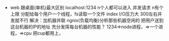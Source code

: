 - web 跟桌面(单机)最大区别
  localhost:1234 n个人都可以进入 并发请求 n有个上限
  分配给每个用户一个线程，fs读取一个文件 index I/O压力大 300左右并发就不行 
  解决：加机器并联 ngnix(负载均衡)分析那些机器空闲的 把用户送到这台机器的IP的地址
  充分发挥每台机器的性能？
  1234=>node进程，=>一个进程，=>cpu
  把cup都用上，
  